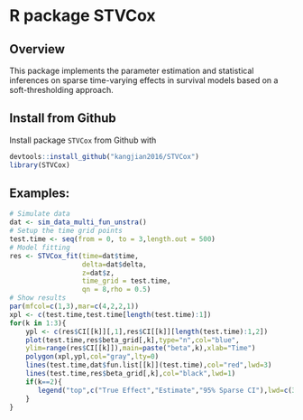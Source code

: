 # R package STVCox

## Overview 
This package implements the parameter estimation and statistical inferences on sparse time-varying effects in survival models based on a soft-thresholding approach.  

## Install from Github

Install package `STVCox` from Github with 

```r
devtools::install_github("kangjian2016/STVCox")
library(STVCox)
```

## Examples:
```r
# Simulate data
dat <- sim_data_multi_fun_unstra()
# Setup the time grid points
test.time <- seq(from = 0, to = 3,length.out = 500)
# Model fitting
res <- STVCox_fit(time=dat$time,
                  delta=dat$delta,
                  z=dat$z,
                  time_grid = test.time,
                  qn = 8,rho = 0.5)                
# Show results                  
par(mfcol=c(1,3),mar=c(4,2,2,1))
xpl <- c(test.time,test.time[length(test.time):1])
for(k in 1:3){
    ypl <- c(res$CI[[k]][,1],res$CI[[k]][length(test.time):1,2])
    plot(test.time,res$beta_grid[,k],type="n",col="blue",
    ylim=range(res$CI[[k]]),main=paste("beta",k),xlab="Time")
    polygon(xpl,ypl,col="gray",lty=0)
    lines(test.time,dat$fun.list[[k]](test.time),col="red",lwd=3)
    lines(test.time,res$beta_grid[,k],col="black",lwd=1)
    if(k==2){ 
       legend("top",c("True Effect","Estimate","95% Sparse CI"),lwd=c(3,1,6),col=c("red","black","gray"),lty=1)
    }
}
```
